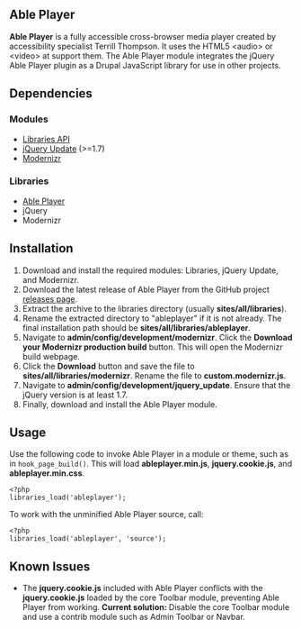 ## Able Player

**Able Player** is a fully accessible cross-browser media player created by accessibility specialist Terrill Thompson. It uses the HTML5 &lt;audio&gt; or &lt;video&gt; at support them. The Able Player module integrates the jQuery Able Player plugin as a Drupal JavaScript library for use in other projects.

## Dependencies

### Modules

*   [Libraries API](https://www.drupal.org/project/libraries)
*   [jQuery Update](https://www.drupal.org/project/jquery_update) (>=1.7)
*   [Modernizr](https://www.drupal.org/project/modernizr)

### Libraries

*   [Able Player](https://github.com/ableplayer/ableplayer)
*   jQuery
*   Modernizr

## Installation

1.  Download and install the required modules: Libraries, jQuery Update, and Modernizr.
2.  Download the latest release of Able Player from the GitHub project [releases page](https://github.com/ableplayer/ableplayer/releases).
3.  Extract the archive to the libraries directory (usually **sites/all/libraries**).
4.  Rename the extracted directory to "ableplayer" if it is not already. The final installation path should be **sites/all/libraries/ableplayer**.
5.  Navigate to **admin/config/development/modernizr**. Click the **Download your Modernizr production build** button. This will open the Modernizr build webpage.
6.  Click the **Download** button and save the file to **sites/all/libraries/modernizr**. Rename the file to **custom.modernizr.js**.
7.  Navigate to **admin/config/development/jquery_update**. Ensure that the jQuery version is at least 1.7.
8.  Finally, download and install the Able Player module.

## Usage

Use the following code to invoke Able Player in a module or theme, such as in `hook_page_build()`. This will load **ableplayer.min.js**, **jquery.cookie.js**, and **ableplayer.min.css**.

    <?php
    libraries_load('ableplayer');

To work with the unminified Able Player source, call:

    <?php
    libraries_load('ableplayer', 'source');

## Known Issues

*   The **jquery.cookie.js** included with Able Player conflicts with the **jquery.cookie.js** loaded by the core Toolbar module, preventing Able Player from working. **Current solution:** Disable the core Toolbar module and use a contrib module such as Admin Toolbar or Navbar.
